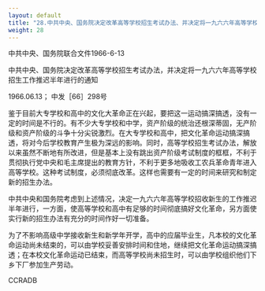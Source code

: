 ```yaml
---
layout: default
title: "28.中共中央、国务院决定改革高等学校招生考试办法、并决定将一九六六年高等学校招生工作推迟半年进行的通知"
weight: 28
---
```


中共中央、国务院联合文件1966-6-13

中共中央、国务院决定改革高等学校招生考试办法，并决定将一九六六年高等学校招生工作推迟半年进行的通知

1966.06.13； 中发［66］298号

鉴于目前大专学校和高中的文化大革命正在兴起，要把这一运动搞深搞透，没有一定的时间是不行的。有不少大专学校和中学，资产阶级的统治还根深蒂固，无产阶级和资产阶级的斗争十分尖锐激烈。在大专学校和高中，把文化革命运动搞深搞透，将对今后学校教育产生极为深远的影响。同时，高等学校招生考试办法，解放以来虽然不断地有所改进，但是基本上没有跳出资产阶级考试制度的框框，不利于贯彻执行党中央和毛主席提出的教育方针，不利于更多地吸收工农兵革命青年进入高等学校。这种考试制度，必须彻底改革。这样也需要有一定的时间来研究和制定新的招生办法。

中共中央和国务院考虑到上述情况，决定一九六六年高等学校招收新生的工作推迟半年进行，一方面，使高等学校和高中有足够的时间彻底搞好文化革命，另方面使实行新的招生办法有充分的时间作好一切准备。

为了不影响高级中学接收新生和新学年开学，高中的应届毕业生，凡本校的文化革命运动尚未结束的，可以由学校妥善安排时间和住地，继续把文化革命运动搞深搞透；在本校文化革命运动已结束，而高等学校尚未招生时，可以由学校组织他们下乡下厂参加生产劳动。

CCRADB

